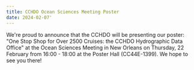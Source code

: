 ```yaml
---
title: CCHDO Ocean Sciences Meeting Poster
date: 2024-02-07'
---
```


We're proud to announce that the CCHDO will be presenting our poster: "One Stop Shop for Over 2500 Cruises: the CCHDO Hydrographic Data Office" at the Ocean Sciences Meeting in New Orleans on Thursday, 22 February from 16:00 - 18:00 at the Poster Hall (CC44E-1399).  We hope to see you there!